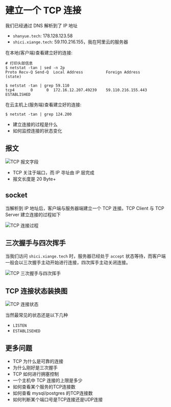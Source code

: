 # 建立一个 TCP 连接

我们已经通过 DNS 解析到了 IP 地址

+ `shanyue.tech`: 178.128.123.58
+ `shici.xiange.tech`: 59.110.216.155，我在阿里云的服务器

在本地(客户端)查看建立好的连接:

```shell
# 打印头部信息
$ netstat -tan | sed -n 2p
Proto Recv-Q Send-Q  Local Address          Foreign Address        (state)

$ netstat -tan | grep 59.110
tcp4       0      0  172.16.12.207.49239    59.110.216.155.443     ESTABLISHED
```

在云主机上(服务端)查看建立好的连接:

```shell
$ netstat -tan | grep 124.200
```

+ 建立连接的过程是什么
+ 如何监控连接的状态变化

## 报文

![TCP 报文字段]()

+ TCP 关注于端口，而 IP 寻址由 IP 层完成
+ 报文长度是 20 Byte+

## socket

当解析到 IP 地址后，客户端与服务器端建立一个 TCP 连接。TCP Client 与 TCP Server 建立连接的过程如下

![TCP 连接过程]()

## 三次握手与四次挥手

当我们访问 `shici.xiange.tech` 时，服务器已经处于 `accept` 状态等待，而客户端一般会以三次握手主动开始进行连接，四次挥手主动关闭连接。

![TCP 三次握手与四次挥手]()

## TCP 连接状态装换图

![TCP 连接状态]()

当然最常见的状态还是以下几种

+ `LISTEN`
+ `ESTABLISEHED`

## 更多问题

+ TCP 为什么是可靠的连接
+ 为什么刚好是三次握手
+ TCP 如何进行拥塞控制
+ 一个主机中 TCP 连接的上限是多少
+ 如何查看某个服务的TCP连接数
+ 如何查看 mysql/postgres 的TCP连接数
+ 如何判断某个端口号是TCP连接还是UDP连接
